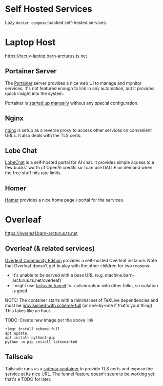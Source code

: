 # Self Hosted Services
Lazy `docker compose`-backed self-hosted services.

# Laptop Host
https://recuv-laptop.barn-arcturus.ts.net

## Portainer Server
The [Portainer](https://www.portainer.io/) server provides a nice web UI to manage and monitor services. It's not featured enough to link in any automation, but it provides quick insight into the system.

Portainer is [started up manually](https://docs.portainer.io/start/install-ce/server/docker/linux) without any special configuration.

## Nginx
[nginx](https://nginx.org/) is setup as a reverse proxy to access other services on convenient URLs. It also deals with the TLS certs.

## Lobe Chat
[LobeChat](https://lobehub.com/) is a self-hosted portal for AI chat. It provides simple access to a few bucks' worth of OpenAI credits so I can use DALLE on demand when the free stuff hits rate limits.

## Homer
[Homer](https://github.com/bastienwirtz/homer) provides a nice home page / portal for the services.

# Overleaf
https://overleaf.barn-arcturus.ts.net

## Overleaf (& related services)
[Overleaf Community Edition](https://github.com/overleaf/overleaf) provides a self-hosted Overleaf instance. Note that Overleaf doesn't get to play with the other children for two reasons:
- It's unable to be served with a base URL (e.g. machine.barn-arcturus.ts.net/overleaf)
- I might use [tailscale funnel](https://tailscale.com/kb/1223/funnel) for collaboration with other folks, so isolation is good

NOTE: The container starts with a minimal set of TeXLive dependencies and must be [provisioned with scheme-full](https://shihabkhan1.github.io/overleaf/stepbystep.html#upgrading-texlive) (or one-by-one if that's your thing). This takes like an hour.

TODO: Create new image per the above link
```
tlmgr install scheme-full
apt update
apt install python3-pip
python -m pip install latexminted
```

## Tailscale
Tailscale runs as a [sidecar container](https://tailscale.com/blog/docker-tailscale-guide) to provide TLS certs and expose the service at its nice URL. The funnel feature doesn't seem to be working yet; that's a TODO for later.
